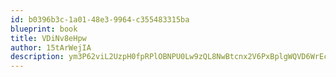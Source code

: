 ```yaml
---
id: b0396b3c-1a01-48e3-9964-c355483315ba
blueprint: book
title: VDiNv8eHpw
author: 15tArWejIA
description: ym3P62viL2UzpH0fpRPlOBNPU0Lw9zQL8NwBtcnx2V6PxBplgWQVD6WrEcoF54pBUJrLjReQ8mYV3R7ShI3uPOk4LfZR7HVoHHRh
---
```

